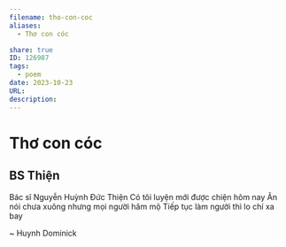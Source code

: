 ```yaml
---
filename: tho-con-coc
aliases:
  - Thơ con cóc

share: true
ID: 126987
tags:
  - poem
date: 2023-10-23
URL: 
description: 
---
```

# Thơ con cóc
## BS Thiện

Bác sĩ Nguyễn Huỳnh Đức Thiện 
Có tôi luyện mới được chiện hôm nay 
Ăn nói chưa xuông nhưng mọi người hâm mộ 
Tiếp tục làm người thì lo chí xa bay 

~ Huynh Dominick